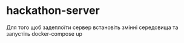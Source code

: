 # hackathon-server

Для того щоб задеплоїти сервер встановіть змінні середовища та запустіть 
docker-compose up